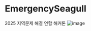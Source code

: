# EmergencySeagull
2025 지역문제 해결 연합 해커톤
![image](https://github.com/user-attachments/assets/1c5b9572-517e-420d-87b7-6b92942bb652)
